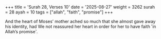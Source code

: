 +++
title = 'Surah 28, Verses 10'
date = '2025-08-27'
weight = 3262
surah = 28
ayah = 10
tags = ["allah", "faith", "promise"]
+++

And the heart of Moses’ mother ached so much that she almost gave away his identity, had We not reassured her heart in order for her to have faith ˹in Allah’s promise˺.